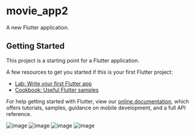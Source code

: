 # movie_app2

A new Flutter application.

## Getting Started

This project is a starting point for a Flutter application.

A few resources to get you started if this is your first Flutter project:

- [Lab: Write your first Flutter app](https://flutter.dev/docs/get-started/codelab)
- [Cookbook: Useful Flutter samples](https://flutter.dev/docs/cookbook)

For help getting started with Flutter, view our
[online documentation](https://flutter.dev/docs), which offers tutorials,
samples, guidance on mobile development, and a full API reference.

![image](https://user-images.githubusercontent.com/44410637/125744179-f9caee78-15c7-4f75-9d7a-0294c820727b.png)
![image](https://user-images.githubusercontent.com/44410637/125744238-9bd0a1f5-379f-4193-92e1-8cfe511eaa38.png)
![image](https://user-images.githubusercontent.com/44410637/125744540-55680f32-7389-4ba0-9d0e-393a1b8b31b0.png)
![image](https://user-images.githubusercontent.com/44410637/125744680-b06ef639-1f07-4e72-8c8d-003d3b7fc454.png)

